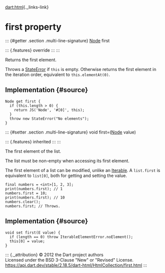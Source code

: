 [dart:html](../../dart-html/dart-html-library){._links-link}

first property
==============

::: {#getter .section .multi-line-signature}
[Node](../node-class) first

::: {.features}
override
:::
:::

Returns the first element.

Throws a [StateError](../../dart-core/stateerror-class) if `this` is
empty. Otherwise returns the first element in the iteration order,
equivalent to `this.elementAt(0)`.

Implementation {#source}
--------------

``` {.language-dart data-language="dart"}
Node get first {
  if (this.length > 0) {
    return JS('Node', '#[0]', this);
  }
  throw new StateError("No elements");
}
```

::: {#setter .section .multi-line-signature}
void first=([Node](../node-class) value)

::: {.features}
inherited
:::
:::

The first element of the list.

The list must be non-empty when accessing its first element.

The first element of a list can be modified, unlike an
[Iterable](../../dart-core/iterable-class). A `list.first` is equivalent
to `list[0]`, both for getting and setting the value.

``` {.language-dart data-language="dart"}
final numbers = <int>[1, 2, 3];
print(numbers.first); // 1
numbers.first = 10;
print(numbers.first); // 10
numbers.clear();
numbers.first; // Throws.
```

Implementation {#source}
--------------

``` {.language-dart data-language="dart"}
void set first(E value) {
  if (length == 0) throw IterableElementError.noElement();
  this[0] = value;
}
```

::: {._attribution}
© 2012 the Dart project authors\
Licensed under the BSD 3-Clause \"New\" or \"Revised\" License.\
<https://api.dart.dev/stable/2.18.5/dart-html/HtmlCollection/first.html>
:::

